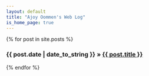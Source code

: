 ```yaml
---
layout: default
title: "Ajoy Oommen's Web Log"
is_home_page: true
---
```


{% for post in site.posts %}
  <h3>
    <span class="font-monaco font-size-70pc">
      {{ post.date | date_to_string }} &raquo; </span>
    <a href="{{ post.url  }}">
      {{ post.title }}</a>
  </h3>
{% endfor %}
